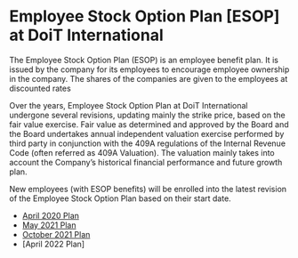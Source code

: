 # Employee Stock Option Plan [ESOP] at DoiT International

The Employee Stock Option Plan (ESOP) is an employee benefit plan. It is issued by the company for its employees to encourage employee ownership in the company. The shares of the companies are given to the employees at discounted rates

Over the years, Employee Stock Option Plan at DoiT International undergone several revisions, updating mainly the strike price, based on the fair value exercise. Fair value as determined and approved by the Board and the Board undertakes annual independent valuation exercise performed by third party in conjunction with the 409A regulations of the Internal Revenue Code (often referred as 409A Valuation). The valuation mainly takes into account the Company’s historical financial performance and future growth plan.

New employees (with ESOP benefits) will be enrolled into the latest revision of the Employee Stock Option Plan based on their start date.

- [April 2020 Plan](2020-04-plan.md)
- [May 2021 Plan](2021-05-plan.md)
- [October 2021 Plan](2021-10-plan.md)
- [April 2022 Plan] 
